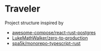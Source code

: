 # Traveler

Project structure inspired by

- [awesome-compose/react-rust-postgres](https://github.com/docker/awesome-compose/tree/e3ea3e9044dcae2ed409665d29434fa53a5a2198/react-rust-postgres)
- [LukeMathWalker/zero-to-production](https://github.com/LukeMathWalker/zero-to-production/tree/7cdcdb8e0d0a7d667223338b6308221f60b90862)
- [spa5k/monorepo-typescript-rust](https://github.com/spa5k/monorepo-typescript-rust/tree/d1832e50002ab5f6b7213785b31d1151f17b717c)
